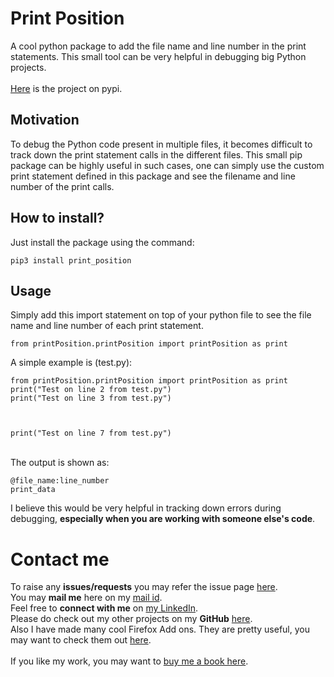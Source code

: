 # Print Position
A cool python package to add the file name and line number in the print statements. This small tool can be very helpful in debugging big Python projects.
\
\
[Here](https://pypi.org/project/print-position/) is the project on pypi.


## Motivation
To debug the Python code present in multiple files, it becomes difficult to track down the print statement calls in the different files. This small pip package can be highly useful in such cases, one can simply use the custom print statement defined in this package and see the filename and line number of the print calls.

## How to install?
Just install the package using the command:
```
pip3 install print_position
```

## Usage
Simply add this import statement on top of your python file to see the file name and line number of each print statement.
```
from printPosition.printPosition import printPosition as print 
```
A simple example is (test.py):
```
from printPosition.printPosition import printPosition as print 
print("Test on line 2 from test.py")
print("Test on line 3 from test.py")



print("Test on line 7 from test.py")
```
\
The output is shown as:

```
@file_name:line_number
print_data
```

I believe this would be very helpful in tracking down errors during debugging, **especially when you are working with someone else's code**.

# Contact me
To raise any **issues/requests** you may refer the issue page [here](https://github.com/ps428/PrintPosition-pip/issues).
\
You may **mail me** here on my [mail id](mailto:pranav.bhawan@gmail.com).
\
Feel free to **connect with me** on [my LinkedIn](https://www.linkedin.com/in/ps428).
\
Please do check out my other projects on my **GitHub** [here](http://www.github.com/ps428).
\
Also I have made many cool Firefox Add ons. They are pretty useful, you may want to check them out [here](https://addons.mozilla.org/en-US/firefox/user/17277929/).
\
\
If you like my work, you may want to [buy me a book here](https://www.buymeacoffee.com/ps428).